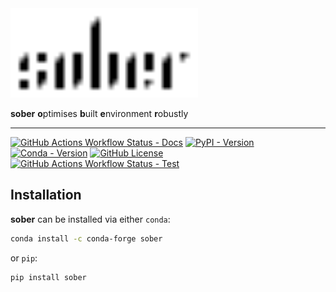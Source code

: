<picture>
    <source media="(prefers-color-scheme: light)" srcset="docs/assets/logo/sober_logo_black.svg">
    <source media="(prefers-color-scheme: dark)" srcset="docs/assets/logo/sober_logo_white.svg">
    <img alt="sober logo" src="docs/assets/logo/sober_logo_black.svg" width="300">
</picture>

**sober** **o**ptimises **b**uilt **e**nvironment **r**obustly

---

[![GitHub Actions Workflow Status - Docs](https://img.shields.io/github/actions/workflow/status/airallergy/sober/publish_docs.yml?logo=github&label=docs)](https://airallergy.github.io/sober/)
[![PyPI - Version](https://img.shields.io/pypi/v/sober?logo=pypi)](https://pypi.org/project/sober/)
[![Conda - Version](https://img.shields.io/conda/vn/conda-forge/sober?logo=condaforge)](https://anaconda.org/conda-forge/sober/)
[![GitHub License](https://img.shields.io/github/license/airallergy/sober)](LICENSE)
[![GitHub Actions Workflow Status - Test](https://img.shields.io/github/actions/workflow/status/airallergy/sober/test.yml?logo=github&label=test)](https://github.com/airallergy/sober/actions/workflows/test.yml)

## Installation

**sober** can be installed via either `conda`:

```zsh
conda install -c conda-forge sober
```

or `pip`:

```zsh
pip install sober
```
